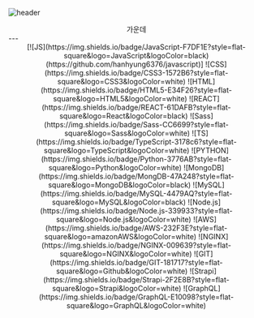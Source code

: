 ![header](https://capsule-render.vercel.app/api?type=slice&color=auto&height=300&section=header&text=Hanhyung%20&fontSize=90)

<div align=center>가운데</div>  
---
<div align=center>
[![JS](https://img.shields.io/badge/JavaScript-F7DF1E?style=flat-square&logo=JavaScript&logoColor=black)(https://github.com/hanhyung6376/javascript)]
![CSS](https://img.shields.io/badge/CSS3-1572B6?style=flat-square&logo=CSS3&logoColor=white)
![HTML](https://img.shields.io/badge/HTML5-E34F26?style=flat-square&logo=HTML5&logoColor=white)
![REACT](https://img.shields.io/badge/REACT-61DAFB?style=flat-square&logo=React&logoColor=black)
![Sass](https://img.shields.io/badge/Sass-CC6699?style=flat-square&logo=Sass&logoColor=white)
![TS](https://img.shields.io/badge/TypeScript-3178c6?style=flat-square&logo=TypeScript&logoColor=white)
![PYTHON](https://img.shields.io/badge/Python-3776AB?style=flat-square&logo=Python&logoColor=white)
![MongoDB](https://img.shields.io/badge/MongDB-47A248?style=flat-square&logo=MongoDB&logoColor=black)
![MySQL](https://img.shields.io/badge/MySQL-4479AQ?style=flat-square&logo=MySQL&logoColor=black)
![Node.js](https://img.shields.io/badge/Node.js-339933?style=flat-square&logo=Node.js&logoColor=white)
![AWS](https://img.shields.io/badge/AWS-232F3E?style=flat-square&logo=amazonAWS&logoColor=white)
![NGINX](https://img.shields.io/badge/NGINX-009639?style=flat-square&logo=NGINX&logoColor=white)
![GIT](https://img.shields.io/badge/GIT-181717?style=flat-square&logo=Github&logoColor=white)
![Strapi](https://img.shields.io/badge/Strapi-2F2E8B?style=flat-square&logo=Strapi&logoColor=white)
![GraphQL](https://img.shields.io/badge/GraphQL-E10098?style=flat-square&logo=GraphQL&logoColor=white)

</div>
